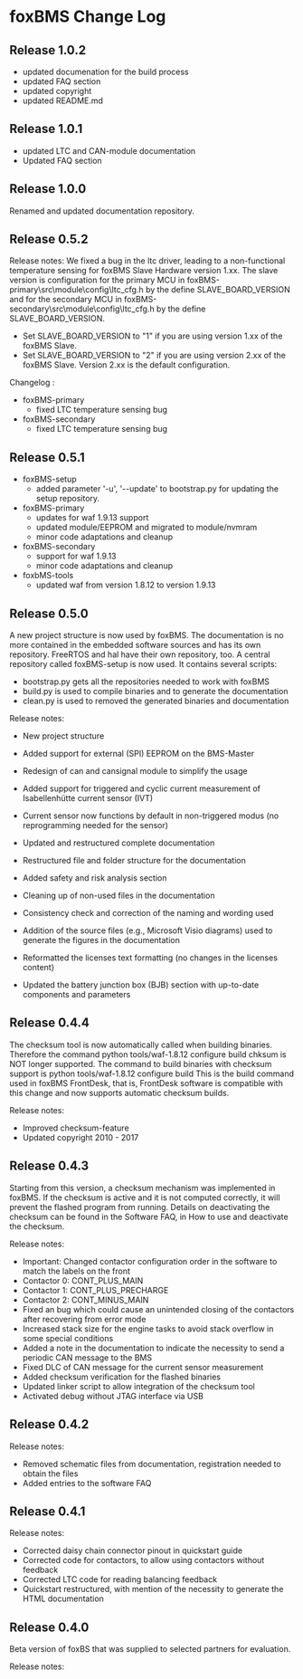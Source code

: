 # foxBMS Change Log

## Release 1.0.2

- updated documenation for the build process
- updated FAQ section
- updated copyright
- updated README.md

## Release 1.0.1

- updated LTC and CAN-module documentation
- Updated FAQ section

## Release 1.0.0

Renamed and updated documentation repository.

## Release 0.5.2

Release notes:
We fixed a bug in the ltc driver, leading to a non-functional temperature 
sensing for foxBMS Slave Hardware version 1.xx. The slave version is 
configuration for the primary MCU in foxBMS-primary\src\module\config\ltc_cfg.h
by the define SLAVE_BOARD_VERSION and for the secondary MCU in 
foxBMS-secondary\src\module\config\ltc_cfg.h by the define SLAVE_BOARD_VERSION.
 - Set SLAVE_BOARD_VERSION to "1" if you are using version 1.xx of the foxBMS 
   Slave.
 - Set SLAVE_BOARD_VERSION to "2" if you are using version 2.xx of the foxBMS 
   Slave. Version 2.xx is the default configuration.

Changelog :
- foxBMS-primary
  - fixed LTC temperature sensing bug
- foxBMS-secondary
  - fixed LTC temperature sensing bug


## Release 0.5.1

- foxBMS-setup
  - added parameter '-u', '--update' to bootstrap.py for updating the setup
    repository.
- foxBMS-primary
  - updates for waf 1.9.13 support
  - updated module/EEPROM and migrated to module/nvmram
  - minor code adaptations and cleanup
- foxBMS-secondary
  - support for waf 1.9.13
  - minor code adaptations and cleanup
- foxbMS-tools
  - updated waf from version 1.8.12 to version 1.9.13


## Release 0.5.0

A new project structure is now used by foxBMS. The documentation is no more
contained in the embedded software sources and has its own repository. FreeRTOS
and hal have their own repository, too.
A central repository called foxBMS-setup is now used. It contains
several scripts:
 - bootstrap.py gets all the repositories needed to work with foxBMS
 - build.py is used to compile binaries and to generate the documentation
 - clean.py is used to removed the generated binaries and documentation

Release notes:

 - New project structure

 - Added support for external (SPI) EEPROM on the BMS-Master
 - Redesign of can and cansignal module to simplify the usage
 - Added support for triggered and cyclic current measurement of Isabellenhütte
   current sensor (IVT)
 - Current sensor now functions by default in non-triggered modus (no
   reprogramming needed for the sensor)

 - Updated and restructured complete documentation
 - Restructured file and folder structure for the documentation
 - Added safety and risk analysis section
 - Cleaning up of non-used files in the documentation
 - Consistency check and correction of the naming and wording used
 - Addition of the source files (e.g., Microsoft Visio diagrams) used to
   generate the figures in the documentation
 - Reformatted the licenses text formatting (no changes in the licenses
   content)
 - Updated the battery junction box (BJB) section with up-to-date components
   and parameters


## Release 0.4.4

The checksum tool is now automatically called when building binaries.
Therefore the command
    python tools/waf-1.8.12 configure build chksum
is NOT longer supported. The command to build binaries with checksum support is
    python tools/waf-1.8.12 configure build
This is the build command used in foxBMS FrontDesk, that is, FrontDesk software
is compatible with this change and now supports automatic checksum builds.

Release notes:
 - Improved checksum-feature
 - Updated copyright 2010 - 2017


## Release 0.4.3

Starting from this version, a checksum mechanism was implemented in foxBMS. If
the checksum is active and it is not computed correctly, it will prevent the
flashed program from running. Details on deactivating the checksum can be found
in the Software FAQ, in How to use and deactivate the checksum.

Release notes:
 - Important: Changed contactor configuration order in the software to match
   the labels on the front
  - Contactor 0: CONT_PLUS_MAIN
  - Contactor 1: CONT_PLUS_PRECHARGE
  - Contactor 2: CONT_MINUS_MAIN
 - Fixed an bug which could cause an unintended closing of the contactors after
   recovering from error mode
 - Increased stack size for the engine tasks to avoid stack overflow in some
   special conditions
 - Added a note in the documentation to indicate the necessity to send a
   periodic CAN message to the BMS
 - Fixed DLC of CAN message for the current sensor measurement
 - Added checksum verification for the flashed binaries
 - Updated linker script to allow integration of the checksum tool
 - Activated debug without JTAG interface via USB


## Release 0.4.2

Release notes:
 - Removed schematic files from documentation, registration needed to obtain
   the files
 - Added entries to the software FAQ


## Release 0.4.1

Release notes:

 - Corrected daisy chain connector pinout in quickstart guide
 - Corrected code for contactors, to allow using contactors without feedback
 - Corrected LTC code for reading balancing feedback
 - Quickstart restructured, with mention of the necessity to generate the HTML
   documentation


## Release 0.4.0

Beta version of foxBS that was supplied to selected partners for evaluation.

Release notes: